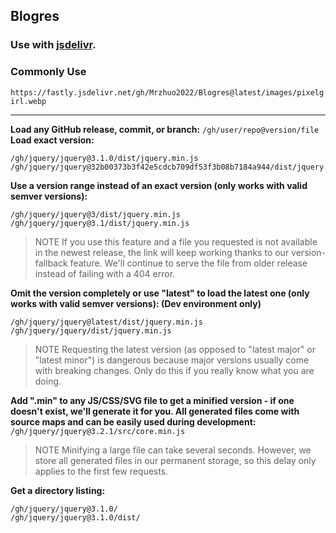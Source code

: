 ## Blogres

### Use with __[jsdelivr](https://github.com/jsdelivr/jsdelivr)__.
### Commonly Use
`https://fastly.jsdelivr.net/gh/Mrzhuo2022/Blogres@latest/images/pixelgirl.webp`




______________
__Load any GitHub release, commit, or branch:__
`/gh/user/repo@version/file`
__Load exact version:__
```
/gh/jquery/jquery@3.1.0/dist/jquery.min.js
/gh/jquery/jquery@32b00373b3f42e5cdcb709df53f3b08b7184a944/dist/jquery.min.js
```
__Use a version range instead of an exact version (only works with valid semver versions):__
```
/gh/jquery/jquery@3/dist/jquery.min.js
/gh/jquery/jquery@3.1/dist/jquery.min.js
```
> NOTE If you use this feature and a file you requested is not available in the newest release, the link will keep working thanks to our version-fallback feature. We'll continue to serve the file from older release instead of failing with a 404 error.

__Omit the version completely or use "latest" to load the latest one (only works with valid semver versions): (Dev environment only)__
```
/gh/jquery/jquery@latest/dist/jquery.min.js
/gh/jquery/jquery/dist/jquery.min.js
```
> NOTE Requesting the latest version (as opposed to "latest major" or "latest minor") is dangerous because major versions usually come with breaking changes. Only do this if you really know what you are doing.

__Add ".min" to any JS/CSS/SVG file to get a minified version - if one doesn't exist, we'll generate it for you. All generated files come with source maps and can be easily used during development:__
`/gh/jquery/jquery@3.2.1/src/core.min.js`
> NOTE Minifying a large file can take several seconds. However, we store all generated files in our permanent storage, so this delay only applies to the first few requests.

__Get a directory listing:__
```
/gh/jquery/jquery@3.1.0/
/gh/jquery/jquery@3.1.0/dist/
```
